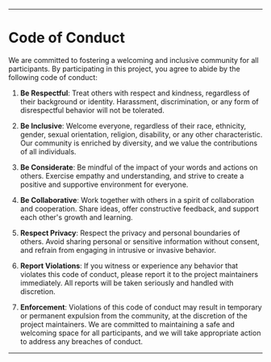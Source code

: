 ---

# Code of Conduct

We are committed to fostering a welcoming and inclusive community for all participants. By participating in this project, you agree to abide by the following code of conduct:

1. **Be Respectful**: Treat others with respect and kindness, regardless of their background or identity. Harassment, discrimination, or any form of disrespectful behavior will not be tolerated.

2. **Be Inclusive**: Welcome everyone, regardless of their race, ethnicity, gender, sexual orientation, religion, disability, or any other characteristic. Our community is enriched by diversity, and we value the contributions of all individuals.

3. **Be Considerate**: Be mindful of the impact of your words and actions on others. Exercise empathy and understanding, and strive to create a positive and supportive environment for everyone.

4. **Be Collaborative**: Work together with others in a spirit of collaboration and cooperation. Share ideas, offer constructive feedback, and support each other's growth and learning.

5. **Respect Privacy**: Respect the privacy and personal boundaries of others. Avoid sharing personal or sensitive information without consent, and refrain from engaging in intrusive or invasive behavior.

6. **Report Violations**: If you witness or experience any behavior that violates this code of conduct, please report it to the project maintainers immediately. All reports will be taken seriously and handled with discretion.

7. **Enforcement**: Violations of this code of conduct may result in temporary or permanent expulsion from the community, at the discretion of the project maintainers. We are committed to maintaining a safe and welcoming space for all participants, and we will take appropriate action to address any breaches of conduct.

---